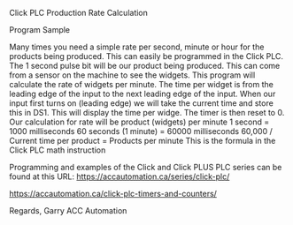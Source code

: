 Click PLC Production Rate Calculation

Program Sample

Many times you need a simple rate per second, minute or hour for the products being produced. This can easily be programmed in the Click PLC.
The 1 second pulse bit will be our product being produced. This can come from a sensor on the machine to see the widgets. 
This program will calculate the rate of widgets per minute. The time per widget is from the leading edge of the input to the next leading edge of the input.
When our input first turns on (leading edge) we will take the current time and store this in DS1. This will display the time per widge. The timer is then reset to 0.
Our calculation for rate will be product (widgets) per minute
1 second = 1000 milliseconds
60 seconds (1 minute) = 60000 milliseconds
60,000 / Current time per product = Products per minute 
This is the formula in the Click PLC math instruction

Programming and examples of the Click and Click PLUS PLC series can be found at this URL:
https://accautomation.ca/series/click-plc/

https://accautomation.ca/click-plc-timers-and-counters/

Regards,
Garry
ACC Automation